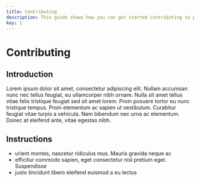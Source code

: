 ```yaml
---
title: Contributing
description: This guide shows how you can get started contributing to pronomia.
key: 1
---
```


# Contributing

## Introduction

Lorem ipsum dolor sit amet, consectetur adipiscing elit. Nullam accumsan nunc nec tellus feugiat, eu ullamcorper nibh ornare. Nulla sit amet tellus vitae felis tristique feugiat sed sit amet lorem. Proin posuere tortor eu nunc tristique tempus. Proin elementum ac sapien ut vestibulum. Curabitur feugiat vitae turpis a vehicula. Nam bibendum nec urna ac elementum. Donec at eleifend ante, vitae egestas nibh.

## Instructions

- urient montes, nascetur ridiculus mus. Mauris gravida neque ac
- efficitur commodo sapien, eget consectetur nisl pretium eget. Suspendisse
- justo tincidunt libero eleifend euismod a eu lectus
